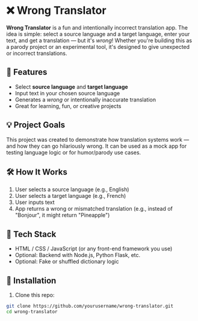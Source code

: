 # ❌ Wrong Translator

**Wrong Translator** is a fun and intentionally incorrect translation app. The idea is simple: select a source language and a target language, enter your text, and get a translation — but it's *wrong*! Whether you're building this as a parody project or an experimental tool, it's designed to give unexpected or incorrect translations.

## 🚀 Features

- Select **source language** and **target language**
- Input text in your chosen source language
- Generates a *wrong* or intentionally inaccurate translation
- Great for learning, fun, or creative projects

## 💡 Project Goals

This project was created to demonstrate how translation systems work — and how they can go hilariously wrong. It can be used as a mock app for testing language logic or for humor/parody use cases.


## 🛠️ How It Works

1. User selects a source language (e.g., English)
2. User selects a target language (e.g., French)
3. User inputs text
4. App returns a wrong or mismatched translation (e.g., instead of "Bonjour", it might return "Pineapple")

## 🧩 Tech Stack

- HTML / CSS / JavaScript (or any front-end framework you use)
- Optional: Backend with Node.js, Python Flask, etc.
- Optional: Fake or shuffled dictionary logic

## 🔧 Installation

1. Clone this repo:

```bash
git clone https://github.com/yourusername/wrong-translator.git
cd wrong-translator
